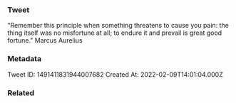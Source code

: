 ### Tweet
"Remember this principle when something threatens to cause you pain: the thing itself was no misfortune at all; to endure it and prevail is great good fortune." Marcus Aurelius

### Metadata
Tweet ID: 1491411831944007682
Created At: 2022-02-09T14:01:04.000Z

### Related


